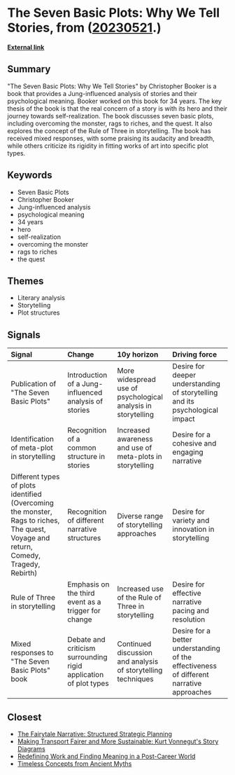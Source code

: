# __The Seven Basic Plots: Why We Tell Stories__, from ([20230521](https://kghosh.substack.com/p/20230521).)

__[External link](https://en.wikipedia.org/wiki/The_Seven_Basic_Plots?utm_source=substack&utm_medium=email)__



## Summary

"The Seven Basic Plots: Why We Tell Stories" by Christopher Booker is a book that provides a Jung-influenced analysis of stories and their psychological meaning. Booker worked on this book for 34 years. The key thesis of the book is that the real concern of a story is with its hero and their journey towards self-realization. The book discusses seven basic plots, including overcoming the monster, rags to riches, and the quest. It also explores the concept of the Rule of Three in storytelling. The book has received mixed responses, with some praising its audacity and breadth, while others criticize its rigidity in fitting works of art into specific plot types.

## Keywords

* Seven Basic Plots
* Christopher Booker
* Jung-influenced analysis
* psychological meaning
* 34 years
* hero
* self-realization
* overcoming the monster
* rags to riches
* the quest

## Themes

* Literary analysis
* Storytelling
* Plot structures

## Signals

| Signal                                                                                                                               | Change                                                           | 10y horizon                                                   | Driving force                                                                            |
|:-------------------------------------------------------------------------------------------------------------------------------------|:-----------------------------------------------------------------|:--------------------------------------------------------------|:-----------------------------------------------------------------------------------------|
| Publication of "The Seven Basic Plots"                                                                                               | Introduction of a Jung-influenced analysis of stories            | More widespread use of psychological analysis in storytelling | Desire for deeper understanding of storytelling and its psychological impact             |
| Identification of meta-plot in storytelling                                                                                          | Recognition of a common structure in stories                     | Increased awareness and use of meta-plots in storytelling     | Desire for a cohesive and engaging narrative                                             |
| Different types of plots identified (Overcoming the monster, Rags to riches, The quest, Voyage and return, Comedy, Tragedy, Rebirth) | Recognition of different narrative structures                    | Diverse range of storytelling approaches                      | Desire for variety and innovation in storytelling                                        |
| Rule of Three in storytelling                                                                                                        | Emphasis on the third event as a trigger for change              | Increased use of the Rule of Three in storytelling            | Desire for effective narrative pacing and resolution                                     |
| Mixed responses to "The Seven Basic Plots" book                                                                                      | Debate and criticism surrounding rigid application of plot types | Continued discussion and analysis of storytelling techniques  | Desire for a better understanding of the effectiveness of different narrative approaches |

## Closest

* [The Fairytale Narrative: Structured Strategic Planning](9e86680f345d6eab257f745ec456ed04)
* [Making Transport Fairer and More Sustainable: Kurt Vonnegut's Story Diagrams](1dbdb53b9176700aa063df870b44f2b5)
* [Redefining Work and Finding Meaning in a Post-Career World](561aac9a4c6d3a468f1b8c9a141a8b76)
* [Timeless Concepts from Ancient Myths](456993603b70cfeb32b0779ac023fe61)